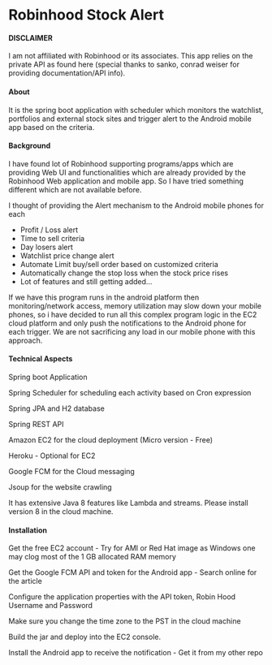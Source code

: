 # Robinhood Stock Alert


#### DISCLAIMER
I am not affiliated with Robinhood or its associates. This app relies on the private API as found here (special thanks to sanko, conrad weiser for providing documentation/API info). 


#### About

It is the spring boot application with scheduler which monitors the watchlist, portfolios and external stock sites and trigger alert to the Android mobile app based on the criteria.


#### Background

I have found lot of Robinhood supporting programs/apps which are providing Web UI and functionalities which are already provided by the Robinhood Web application and mobile app. So I have tried something different which are not available before. 

I thought of providing the Alert mechanism to the Android mobile phones for  each 

* Profit / Loss alert
* Time to sell criteria 
* Day losers alert 
* Watchlist price change alert
* Automate Limit buy/sell order based on customized criteria
* Automatically change the stop loss when the stock price rises
* Lot of features and still getting added...

If we have this program runs in the android platform then monitoring/network access, memory utilization may slow down your mobile phones, so i have decided to run all this complex program logic in the EC2 cloud platform and only push the notifications to the Android phone for each trigger. We are not sacrificing any load in our mobile phone with this approach.


#### Technical Aspects
Spring boot Application

Spring Scheduler for scheduling each activity based on Cron expression

Spring JPA and H2 database

Spring REST API

Amazon EC2 for the cloud deployment (Micro version - Free) 

Heroku - Optional for EC2

Google FCM for the Cloud messaging

Jsoup for the website crawling

It has extensive Java 8 features like Lambda and streams. Please install version 8 in the cloud machine.

#### Installation

Get the free EC2 account - Try for AMI or Red Hat image as Windows one may clog most of the 1 GB allocated RAM memory

Get the Google FCM API and token for the Android app - Search online for the article

Configure the application properties with the API token, Robin Hood Username and Password 

Make sure you change the time zone to the PST in the cloud machine

Build the jar and deploy into the EC2 console.

Install the Android app to receive the notification - Get it from my other repo
